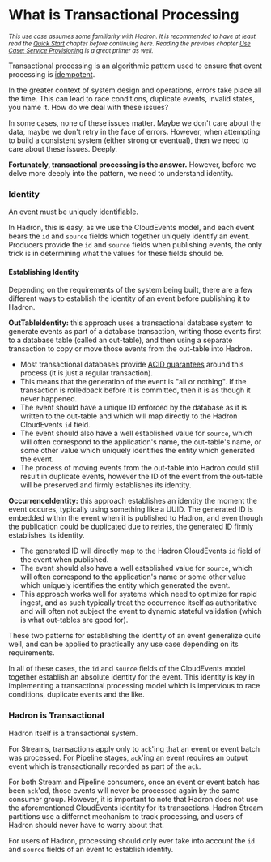 What is Transactional Processing
================================

<small><i>This use case assumes some familiarity with Hadron. It is recommended to have at least read the [Quick Start](../overview/quick-start.md) chapter before continuing here. Reading the previous chapter [Use Case: Service Provisioning](./service-provisioning.md) is a great primer as well.</i></small>

Transactional processing is an algorithmic pattern used to ensure that event processing is [idempotent](https://en.wikipedia.org/wiki/Idempotence).

In the greater context of system design and operations, errors take place all the time. This can lead to race conditions, duplicate events, invalid states, you name it. How do we deal with these issues?

In some cases, none of these issues matter. Maybe we don't care about the data, maybe we don't retry in the face of errors. However, when attempting to build a consistent system (either strong or eventual), then we need to care about these issues. Deeply.

**Fortunately, transactional processing is the answer.** However, before we delve more deeply into the pattern, we need to understand identity.

### Identity
An event must be uniquely identifiable.

In Hadron, this is easy, as we use the CloudEvents model, and each event bears the `id` and `source` fields which together uniquely identify an event. Producers provide the `id` and `source` fields when publishing events, the only trick is in determining what the values for these fields should be.

#### Establishing Identity
Depending on the requirements of the system being built, there are a few different ways to establish the identity of an event before publishing it to Hadron.

**OutTableIdentity:** this approach uses a transactional database system to generate events as part of a database transaction, writing those events first to a database table (called an out-table), and then using a separate transaction to copy or move those events from the out-table into Hadron.
- Most transactional databases provide [ACID guarantees](https://en.wikipedia.org/wiki/ACID) around this process (it is just a regular transaction).
- This means that the generation of the event is "all or nothing". If the transaction is rolledback before it is committed, then it is as though it never happened.
- The event should have a unique ID enforced by the database as it is written to the out-table and which will map directly to the Hadron CloudEvents `id` field.
- The event should also have a well established value for `source`, which will often correspond to the application's name, the out-table's name, or some other value which uniquely identifies the entity which generated the event.
- The process of moving events from the out-table into Hadron could still result in duplicate events, however the ID of the event from the out-table will be preserved and firmly establishes its identity.

**OccurrenceIdentity:** this approach establishes an identity the moment the event occures, typically using something like a UUID. The generated ID is embedded within the event when it is published to Hadron, and even though the publication could be duplicated due to retries, the generated ID firmly establishes its identity.
- The generated ID will directly map to the Hadron CloudEvents `id` field of the event when published.
- The event should also have a well established value for `source`, which will often correspond to the application's name or some other value which uniquely identifies the entity which generated the event.
- This approach works well for systems which need to optimize for rapid ingest, and as such typically treat the occurrence itself as authoritative and will often not subject the event to dynamic stateful validation (which is what out-tables are good for).

These two patterns for establishing the identity of an event generalize quite well, and can be applied to practically any use case depending on its requirements.

In all of these cases, the `id` and `source` fields of the CloudEvents model together establish an absolute identity for the event. This identity is key in implementing a transactional processing model which is impervious to race conditions, duplicate events and the like.

### Hadron is Transactional
Hadron itself is a transactional system.

For Streams, transactions apply only to `ack`'ing that an event or event batch was processed. For Pipeline stages, `ack`'ing an event requires an output event which is transactionally recorded as part of the `ack`.

For both Stream and Pipeline consumers, once an event or event batch has been `ack`'ed, those events will never be processed again by the same consumer group. However, it is important to note that Hadron does not use the aforementioned CloudEvents identity for its transactions. Hadron Stream partitions use a differnet mechanism to track processing, and users of Hadron should never have to worry about that.

For users of Hadron, processing should only ever take into account the `id` and `source` fields of an event to establish identity.
